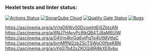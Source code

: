 ### Hexlet tests and linter status:
[![Actions Status](https://github.com/BlizzardAZ/frontend-project-44/actions/workflows/hexlet-check.yml/badge.svg)](https://github.com/BlizzardAZ/frontend-project-44/actions)
[![SonarQube Cloud](https://sonarcloud.io/images/project_badges/sonarcloud-light.svg)](https://sonarcloud.io/summary/new_code?id=BlizzardAZ_frontend-project-44)
[![Quality Gate Status](https://sonarcloud.io/api/project_badges/measure?project=BlizzardAZ_frontend-project-44&metric=alert_status)](https://sonarcloud.io/summary/new_code?id=BlizzardAZ_frontend-project-44)
[![Bugs](https://sonarcloud.io/api/project_badges/measure?project=BlizzardAZ_frontend-project-44&metric=bugs)](https://sonarcloud.io/summary/new_code?id=BlizzardAZ_frontend-project-44)

https://asciinema.org/a/VrlgD6Wv00DcomhtEjSZbtzAN
https://asciinema.org/a/6NJ7HAvyPc9IkQB4TJ8aM6UlW
https://asciinema.org/a/04Vm4hrGq6ytPqTe4UtMVtfqC
https://asciinema.org/a/bmMffNl2zbZScTSWgO0fbeKBN
https://asciinema.org/a/uYqG7b42sZKOQj8Rj8kXE8vbu
